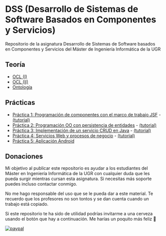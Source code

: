 # DSS (Desarrollo de Sistemas de Software Basados en Componentes y Servicios)

Repositorio de la asignatura Desarrollo de Sistemas de Software basados en Componentes y Servicios del Máster de Ingeniería Informática de la UGR

## Teoría

* [OCL (I)](https://github.com/fblupi/master_informatica-DSS/blob/master/Teor%C3%ADa/Ejercicio%20OCL.md)
* [OCL (II)](https://github.com/fblupi/master_informatica-DSS/blob/master/Teor%C3%ADa/Ejercicio%20OCL%20II.md)
* [Ontología](https://github.com/fblupi/master_informatica-DSS/blob/master/Teor%C3%ADa/Ontologia.md)

## Prácticas

* [Práctica 1: Programación de componentes con el marco de trabajo JSF](https://github.com/fblupi/master_informatica-DSS/tree/master/P1) - [(tutorial)](https://github.com/fblupi/master_informatica-DSS/tree/master/P1-previo)
* [Práctica 2: Programación OO con persistencia de entidades](https://github.com/fblupi/master_informatica-DSS/tree/master/P2) - [(tutorial)](https://github.com/fblupi/master_informatica-DSS/tree/master/P2-previo)
* [Práctica 3: Implementación de un servicio CRUD en Java](https://github.com/fblupi/master_informatica-DSS/tree/master/P3) - [(tutorial)](https://github.com/fblupi/master_informatica-DSS/tree/master/P3-previo)
* [Práctica 4: Servicios Web y procesos de negocio](https://github.com/fblupi/master_informatica-DSS/tree/master/P4) - [(tutorial)](https://github.com/fblupi/master_informatica-DSS/tree/master/P4-previo)
* [Práctica 5: Aplicación Android](https://github.com/fblupi/master_informatica-DSS/tree/master/P5)

## Donaciones

Mi objetivo al publicar este repositorio es ayudar a los estudiantes del Máster en Ingeniería Informática de la UGR con cualquier duda que les pueda surgir mientras cursan esta asignatura. Si necesitas más soporte puedes incluso contactar conmigo.

No me hago responsable del uso que se le pueda dar a este material. Te recuerdo que los profesores no son tontos y se dan cuenta cuando un trabajo está copiado.

Si este repositorio te ha sido de utilidad podrías invitarme a una cerveza usando el botón que hay a continuación. Me harías un poquito más feliz 🙂

[![paypal](https://www.paypalobjects.com/en_US/ES/i/btn/btn_donateCC_LG.gif)](https://www.paypal.com/cgi-bin/webscr?cmd=_s-xclick&hosted_button_id=G9VHQ4RYZJTJ4)
